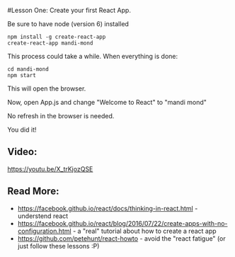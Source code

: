 #Lesson One:
Create your first React App.

Be sure to have node (version 6) installed

```
npm install -g create-react-app
create-react-app mandi-mond
```
This process could take a while. When everything is done:

```
cd mandi-mond
npm start
```

This will open the browser.

Now, open App.js and change "Welcome to React" to "mandi mond"

No refresh in the browser is needed.

You did it!

## Video:
https://youtu.be/X_trKjozQSE

## Read More:
 - https://facebook.github.io/react/docs/thinking-in-react.html - understend react
 - https://facebook.github.io/react/blog/2016/07/22/create-apps-with-no-configuration.html - a "real" tutorial about how to create a react app
 - https://github.com/petehunt/react-howto - avoid the "react fatigue" (or just follow these lessons :P) 
